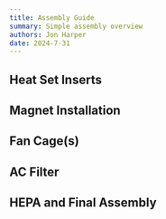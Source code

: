 ```yaml
---
title: Assembly Guide
summary: Simple assembly overview
authors: Jon Harper
date: 2024-7-31
---
```


## Heat Set Inserts

<!-- <figure markdown>
![step 1](assets/img/steps/filter1.png)
<figcaption markdown>
Step 1. Fill the filter with activated carbon until nearly overflowing.
</figcaption>
</figure> -->

## Magnet Installation

## Fan Cage(s)

## AC Filter

## HEPA and Final Assembly


